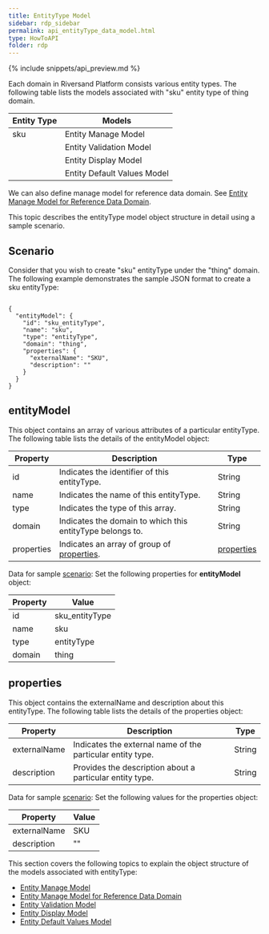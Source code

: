 ```yaml
---
title: EntityType Model
sidebar: rdp_sidebar
permalink: api_entityType_data_model.html
type: HowToAPI
folder: rdp
---
```


{% include snippets/api_preview.md %}

Each domain in Riversand Platform consists various entity types. The following table lists the models associated with "sku" entity type of thing domain.

| Entity Type | Models |
|-----------|-------------|
| sku | Entity Manage Model |
|     | Entity Validation Model |
|     | Entity Display Model |
|     | Entity Default Values Model |

We can also define manage model for reference data domain. See [Entity Manage Model for Reference Data Domain](api_reference_manage_model.html). 

This topic describes the entityType model object structure in detail using a sample scenario. 

## Scenario 

Consider that you wish to create "sku" entityType under the "thing" domain. The following example demonstrates the sample JSON format to create a sku entityType:

<pre><code>
{
  "entityModel": {
    "id": "sku_entityType",
    "name": "sku",
    "type": "entityType",
    "domain": "thing",
    "properties": {
      "externalName": "SKU",
      "description": ""
    }
  }
}
</code></pre>
 
## entityModel

This object contains an array of various attributes of a particular entityType. The following table lists the details of the entityModel object:

| Property | Description | Type | 
|----------|-------------|------|
| id | Indicates the identifier of this entityType. | String | 
| name | Indicates the name of this entityType. | String | 
| type | Indicates the type of this array. | String |
| domain | Indicates the domain to which this entityType belongs to. | String |
| properties | Indicates an array of group of [properties](#properties). | [properties](#properties) | 

Data for sample [scenario](#scenario): Set the following properties for **entityModel** object:

| Property | Value | 
|----------|-------|
| id | sku_entityType |
| name | sku |
| type | entityType |
| domain | thing |

## properties

This object contains the externalName and description about this entityType. The following table lists the details of the properties object:

| Property | Description | Type | 
|----------|-------------|-------|
| externalName | Indicates the external name of the particular entity type. | String |
| description | Provides the description about a particular entity type. | String | 

Data for sample [scenario](#scenario): Set the following values for the properties object:

| Property | Value | 
|----------|-------|
| externalName | SKU |
| description | "" |

This section covers the following topics to explain the object structure of the models associated with entityType:
* [Entity Manage Model](api_manage_model.html)
* [Entity Manage Model for Reference Data Domain](api_reference_manage_model.html)
* [Entity Validation Model](api_validation_model.html)
* [Entity Display Model](api_display_model.html)
* [Entity Default Values Model](api_default_model.html)